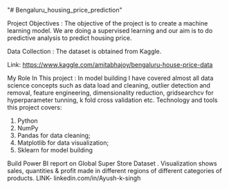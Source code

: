 "# Bengaluru_housing_price_prediction" 

Project Objectives : 
The objective of the project is to create a machine learning model. We are doing a supervised learning and our aim is to do predictive analysis to predict housing price.

Data Collection :
The dataset is obtained from Kaggle.

Link: https://www.kaggle.com/amitabhajoy/bengaluru-house-price-data

My Role In This project :
In model building I have covered almost all data science concepts such as data load and cleaning, outlier detection and removal, feature engineering, dimensionality reduction, gridsearchcv for hyperparameter tunning, k fold cross validation etc. Technology and tools this project covers: 
1. Python  
2. NumPy 
3. Pandas for data cleaning; 
4. Matplotlib for data visualization; 
5. Sklearn for model building 

Build Power BI report on Global Super Store Dataset . Visualization shows sales, quantities & profit made in different regions of different categories of products.  LINK- linkedin.com/in/Ayush-k-singh
